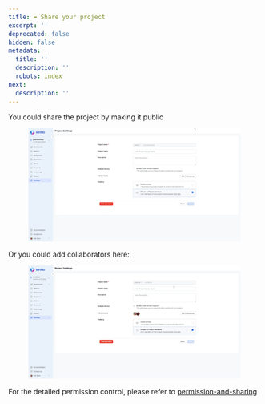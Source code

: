 ```yaml
---
title: ➡ Share your project
excerpt: ''
deprecated: false
hidden: false
metadata:
  title: ''
  description: ''
  robots: index
next:
  description: ''
---
```

You could share the project by making it public

<figure><img src="https://raw.githubusercontent.com/sentioxyz/docs/main/.gitbook/assets/public.gif" alt=""><figcaption></figcaption></figure>

Or you could add collaborators here:

<figure><img src="https://raw.githubusercontent.com/sentioxyz/docs/main/.gitbook/assets/collab.gif" alt=""><figcaption></figcaption></figure>

For the detailed permission control, please refer to [permission-and-sharing](permission-and-sharing "mention")